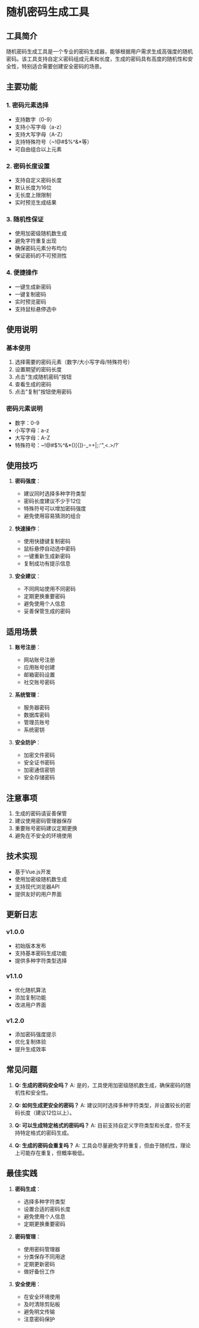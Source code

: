 # 随机密码生成工具

## 工具简介

随机密码生成工具是一个专业的密码生成器，能够根据用户需求生成高强度的随机密码。该工具支持自定义密码组成元素和长度，生成的密码具有高度的随机性和安全性，特别适合需要创建安全密码的场景。

## 主要功能

### 1. 密码元素选择
- 支持数字（0-9）
- 支持小写字母（a-z）
- 支持大写字母（A-Z）
- 支持特殊符号（~!@#$%^&*等）
- 可自由组合以上元素

### 2. 密码长度设置
- 支持自定义密码长度
- 默认长度为16位
- 无长度上限限制
- 实时预览生成结果

### 3. 随机性保证
- 使用加密级随机数生成
- 避免字符重复出现
- 确保密码元素分布均匀
- 保证密码的不可预测性

### 4. 便捷操作
- 一键生成新密码
- 一键复制密码
- 实时预览密码
- 支持鼠标悬停选中

## 使用说明

### 基本使用
1. 选择需要的密码元素（数字/大小写字母/特殊符号）
2. 设置期望的密码长度
3. 点击"生成随机密码"按钮
4. 查看生成的密码
5. 点击"复制"按钮使用密码

### 密码元素说明
- 数字：0-9
- 小写字母：a-z
- 大写字母：A-Z
- 特殊符号：~!@#$%^&*()[{]}-_=+\|;:\'\",<.>/?`

## 使用技巧

1. **密码强度**：
   - 建议同时选择多种字符类型
   - 密码长度建议不少于12位
   - 特殊符号可以增加密码强度
   - 避免使用容易猜测的组合

2. **快速操作**：
   - 使用快捷键复制密码
   - 鼠标悬停自动选中密码
   - 一键重新生成新密码
   - 复制成功有提示信息

3. **安全建议**：
   - 不同网站使用不同密码
   - 定期更换重要密码
   - 避免使用个人信息
   - 妥善保管生成的密码

## 适用场景

1. **账号注册**：
   - 网站账号注册
   - 应用账号创建
   - 邮箱密码设置
   - 社交账号密码

2. **系统管理**：
   - 服务器密码
   - 数据库密码
   - 管理员账号
   - 系统密钥

3. **安全防护**：
   - 加密文件密码
   - 安全证书密码
   - 加密通信密钥
   - 安全存储密码

## 注意事项

1. 生成的密码请妥善保管
2. 建议使用密码管理器保存
3. 重要账号密码建议定期更换
4. 避免在不安全的环境使用

## 技术实现

- 基于Vue.js开发
- 使用加密级随机数生成
- 支持现代浏览器API
- 提供友好的用户界面

## 更新日志

### v1.0.0
- 初始版本发布
- 支持基本密码生成功能
- 提供多种字符类型选择

### v1.1.0
- 优化随机算法
- 添加复制功能
- 改进用户界面

### v1.2.0
- 添加密码强度提示
- 优化复制体验
- 提升生成效率

## 常见问题

1. **Q: 生成的密码安全吗？**
   A: 是的，工具使用加密级随机数生成，确保密码的随机性和安全性。

2. **Q: 如何生成更安全的密码？**
   A: 建议同时选择多种字符类型，并设置较长的密码长度（建议12位以上）。

3. **Q: 可以生成特定格式的密码吗？**
   A: 目前支持自定义字符类型和长度，但不支持特定格式的密码生成。

4. **Q: 生成的密码会重复吗？**
   A: 工具会尽量避免字符重复，但由于随机性，理论上可能存在重复，但概率极低。

## 最佳实践

1. **密码生成**：
   - 选择多种字符类型
   - 设置合适的密码长度
   - 避免使用个人信息
   - 定期更换重要密码

2. **密码管理**：
   - 使用密码管理器
   - 分类保存不同用途
   - 定期更新密码
   - 做好备份工作

3. **安全使用**：
   - 在安全环境使用
   - 及时清除剪贴板
   - 避免明文传输
   - 注意密码保护 